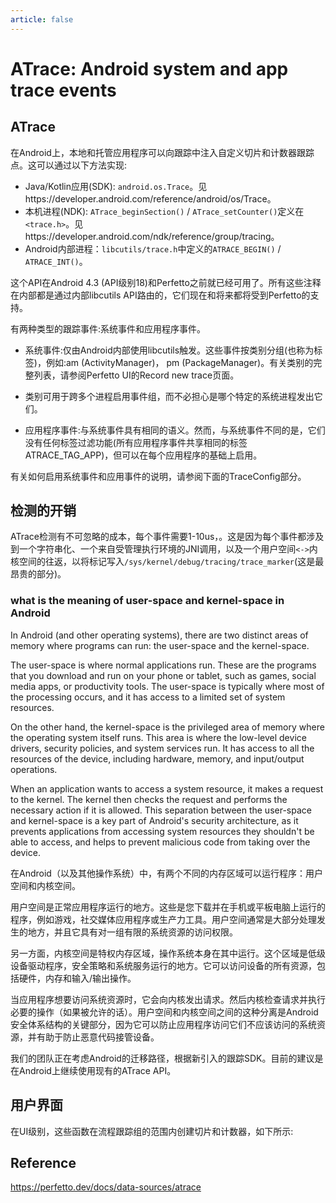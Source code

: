 ```yaml
---
article: false
---
```


# ATrace: Android system and app trace events

## ATrace

在Android上，本地和托管应用程序可以向跟踪中注入自定义切片和计数器跟踪点。这可以通过以下方法实现:

- Java/Kotlin应用(SDK): `android.os.Trace`。见https://developer.android.com/reference/android/os/Trace。
- 本机进程(NDK): `ATrace_beginSection()` / `ATrace_setCounter()`定义在`<trace.h>`。见https://developer.android.com/ndk/reference/group/tracing。
- Android内部进程：`libcutils/trace.h`中定义的`ATRACE_BEGIN()` / `ATRACE_INT()`。

这个API在Android 4.3 (API级别18)和Perfetto之前就已经可用了。所有这些注释在内部都是通过内部libcutils API路由的，它们现在和将来都将受到Perfetto的支持。

有两种类型的跟踪事件:系统事件和应用程序事件。

- 系统事件:仅由Android内部使用libcutils触发。这些事件按类别分组(也称为标签)，例如:am (ActivityManager)， pm (PackageManager)。有关类别的完整列表，请参阅Perfetto UI的Record new trace页面。

- 类别可用于跨多个进程启用事件组，而不必担心是哪个特定的系统进程发出它们。

- 应用程序事件:与系统事件具有相同的语义。然而，与系统事件不同的是，它们没有任何标签过滤功能(所有应用程序事件共享相同的标签ATRACE_TAG_APP)，但可以在每个应用程序的基础上启用。

有关如何启用系统事件和应用事件的说明，请参阅下面的TraceConfig部分。

## 检测的开销

ATrace检测有不可忽略的成本，每个事件需要1-10us，。这是因为每个事件都涉及到一个字符串化、一个来自受管理执行环境的JNI调用，以及一个用户空间`<->`内核空间的往返，以将标记写入`/sys/kernel/debug/tracing/trace_marker`(这是最昂贵的部分)。

### what is the meaning of user-space and kernel-space in Android

In Android (and other operating systems), there are two distinct areas of memory where programs can run: the user-space and the kernel-space.

The user-space is where normal applications run. These are the programs that you download and run on your phone or tablet, such as games, social media apps, or productivity tools. The user-space is typically where most of the processing occurs, and it has access to a limited set of system resources.

On the other hand, the kernel-space is the privileged area of memory where the operating system itself runs. This area is where the low-level device drivers, security policies, and system services run. It has access to all the resources of the device, including hardware, memory, and input/output operations.

When an application wants to access a system resource, it makes a request to the kernel. The kernel then checks the request and performs the necessary action if it is allowed. This separation between the user-space and kernel-space is a key part of Android's security architecture, as it prevents applications from accessing system resources they shouldn't be able to access, and helps to prevent malicious code from taking over the device.

在Android（以及其他操作系统）中，有两个不同的内存区域可以运行程序：用户空间和内核空间。

用户空间是正常应用程序运行的地方。这些是您下载并在手机或平板电脑上运行的程序，例如游戏，社交媒体应用程序或生产力工具。用户空间通常是大部分处理发生的地方，并且它具有对一组有限的系统资源的访问权限。

另一方面，内核空间是特权内存区域，操作系统本身在其中运行。这个区域是低级设备驱动程序，安全策略和系统服务运行的地方。它可以访问设备的所有资源，包括硬件，内存和输入/输出操作。

当应用程序想要访问系统资源时，它会向内核发出请求。然后内核检查请求并执行必要的操作（如果被允许的话）。用户空间和内核空间之间的这种分离是Android安全体系结构的关键部分，因为它可以防止应用程序访问它们不应该访问的系统资源，并有助于防止恶意代码接管设备。

我们的团队正在考虑Android的迁移路径，根据新引入的跟踪SDK。目前的建议是在Android上继续使用现有的ATrace API。

## 用户界面

在UI级别，这些函数在流程跟踪组的范围内创建切片和计数器，如下所示:

## Reference

https://perfetto.dev/docs/data-sources/atrace